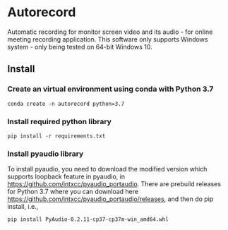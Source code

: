 # Autorecord
Automatic recording for monitor screen video and its audio - for online meeting recording application. This software only supports Windows system - only being tested on 64-bit Windows 10.

## Install

### Create an virtual environment using conda with Python 3.7
```
conda create -n autorecord python=3.7
```

### Install required python library
```
pip install -r requirements.txt
```

### Install pyaudio library

To install pyaudio, you need to download the modified version which supports loopback feature in pyaudio, in https://github.com/intxcc/pyaudio_portaudio. There are prebuild releases for Python 3.7 where you can download here https://github.com/intxcc/pyaudio_portaudio/releases, and then do pip install, i.e.,
```
pip install PyAudio-0.2.11-cp37-cp37m-win_amd64.whl
```
